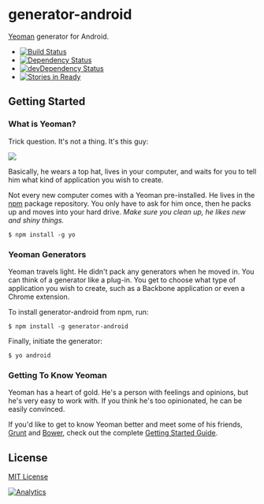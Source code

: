# generator-android 

[Yeoman](http://yeoman.io) generator for Android.

* [![Build Status](https://secure.travis-ci.org/groupsky/generator-android.png?branch=master)](https://travis-ci.org/groupsky/generator-android)
* [![Dependency Status](https://david-dm.org/groupsky/generator-android.png)](https://david-dm.org/groupsky/generator-android)
* [![devDependency Status](https://david-dm.org/groupsky/generator-android/dev-status.png)](https://david-dm.org/groupsky/generator-android#info=devDependencies)
* [![Stories in Ready](https://badge.waffle.io/groupsky/generator-android.png?label=ready)](https://waffle.io/groupsky/generator-android)

## Getting Started

### What is Yeoman?

Trick question. It's not a thing. It's this guy:

![](http://i.imgur.com/JHaAlBJ.png)

Basically, he wears a top hat, lives in your computer, and waits for you to tell him what kind of application you wish to create.

Not every new computer comes with a Yeoman pre-installed. He lives in the [npm](https://npmjs.org) package repository. You only have to ask for him once, then he packs up and moves into your hard drive. *Make sure you clean up, he likes new and shiny things.*

```
$ npm install -g yo
```

### Yeoman Generators

Yeoman travels light. He didn't pack any generators when he moved in. You can think of a generator like a plug-in. You get to choose what type of application you wish to create, such as a Backbone application or even a Chrome extension.

To install generator-android from npm, run:

```
$ npm install -g generator-android
```

Finally, initiate the generator:

```
$ yo android
```

### Getting To Know Yeoman

Yeoman has a heart of gold. He's a person with feelings and opinions, but he's very easy to work with. If you think he's too opinionated, he can be easily convinced.

If you'd like to get to know Yeoman better and meet some of his friends, [Grunt](http://gruntjs.com) and [Bower](http://bower.io), check out the complete [Getting Started Guide](https://github.com/yeoman/yeoman/wiki/Getting-Started).


## License

[MIT License](http://en.wikipedia.org/wiki/MIT_License)

[![Analytics](https://ga-beacon.appspot.com/UA-47297746-1/generator-android/readme)](https://github.com/igrigorik/ga-beacon)
